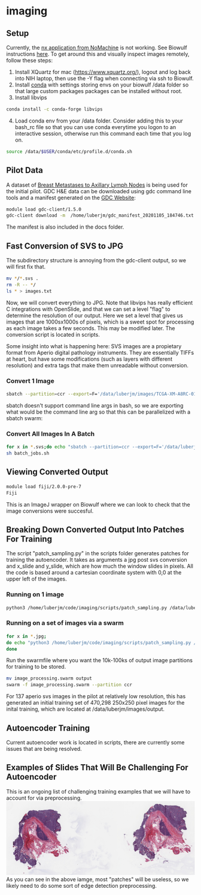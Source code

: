# imaging
## Setup
Currently, the [nx application from NoMachine](https://www.nomachine.com/) is not working. See Biowulf instructions [here](https://hpc.nih.gov/docs/connect.html). To get around this and visually inspect images remotely, follow these steps:

1. Install XQuartz for mac (https://www.xquartz.org/), logout and log back into NIH laptop, then use the -Y flag when connecting via ssh to Biowulf. 
2. Install [conda](https://hpc.nih.gov/apps/python.html#envs) with settings storing envs on your biowulf /data folder so that large custom packages packages can be installed without root. 
3. Install libvips 

```bash
conda install -c conda-forge libvips
```

4. Load conda env from your /data folder. Consider adding this to your bash_rc file so that you can use conda everytime you logon to an interactive session, otherwise run this command each time that you log on. 

```bash
source /data/$USER/conda/etc/profile.d/conda.sh
```

## Pilot Data
A dataset of [Breast Metastases to Axillary Lymph Nodes](https://wiki.cancerimagingarchive.net/display/Public/Breast+Metastases+to+Axillary+Lymph+Nodes) is being used for the initial pilot. 
GDC H&E data can be downloaded using gdc command line tools and a manifest generated on the [GDC Website](https://portal.gdc.cancer.gov/):
   
```bash 
module load gdc-client/1.5.0
gdc-client download -m  /home/luberjm/gdc_manifest_20201105_184746.txt
```

The manifest is also included in the docs folder.

## Fast Conversion of SVS to JPG 
The subdirectory structure is annoying from the gdc-client output, so we will first fix that.

```bash
mv */*.svs .
rm -R -- */
ls * > images.txt
```

Now, we will convert everything to JPG. Note that libvips has really efficient C integrations with OpenSlide, and that we can set a level "flag" to determine the resolution of our output. Here we set a level that gives us images that are 1000sx1000s of pixels, which is a sweet spot for processing as each image takes a few seconds. This may be modified later. The conversion script is located in scripts.

Some insight into what is happening here: SVS images are a propietary format from Aperio digital pathology instruments. They are essentially TIFFs at heart, but have some modifications (such as layers with different resolution) and extra tags that make them unreadable without conversion. 

### Convert 1 Image

```bash 
sbatch --partition=ccr --export=F='/data/luberjm/images/TCGA-XM-A8RC-01A-01-TSA.E8BB705F-15D0-41F3-8A37-1F25964A5BBB.svs' /home/luberjm/code/imaging/scripts/svs_conversion.sbatch
```

sbatch doesn't support command line args in bash, so we are exporting what would be the command line arg so that this can be parallelized with a sbatch swarm: 

### Convert All Images In A Batch 

```bash 
for x in *.svs;do echo "sbatch --partition=ccr --export=F='/data/luberjm/images/$x' /home/luberjm/code/imaging/scripts/svs_conversion.sbatch" >> batch_jobs.sh;done
sh batch_jobs.sh 
```

## Viewing Converted Output

```bash
module load fiji/2.0.0-pre-7
Fiji
```

This is an ImageJ wrapper on Biowulf where we can look to check that the image conversions were succesful. 

## Breaking Down Converted Output Into Patches For Training
The script "patch_sampling.py" in the scripts folder generates patches for training the autoencoder. It takes as arguments a jpg post svs conversion and x_slide and y_slide, which are how much the window slides in pixels. All the code is based around a cartesian coordinate system with 0,0 at the upper left of the images. 

### Running on 1 image

```bash 
python3 /home/luberjm/code/imaging/scripts/patch_sampling.py /data/luberjm/images/TCGA-ZT-A8OM-01A-01-TS1.98208A8F-FE2D-4967-B31D-B66C188A2F66.jpg 50 50
```

### Running on a set of images via a swarm 

```bash
for x in *.jpg;
do echo "python3 /home/luberjm/code/imaging/scripts/patch_sampling.py /data/luberjm/images/$x 50 50" >> image_processing.swarm;
done
```

Run the swarmfile where you want the 10k-100ks of output image partitions for training to be stored. 
```bash
mv image_processing.swarm output
swarm -f image_processing.swarm --partition ccr
```

For 137 aperio svs images in the pilot at relatively low resolution, this has generated an initial training set of 470,298 250x250 pixel images for the inital training, which are located at /data/luberjm/images/output. 

## Autoencoder Training 
Current autoencoder work is located in scripts, there are currently some issues that are being resolved. 

## Examples of Slides That Will Be Challenging For Autoencoder
This is an ongoing list of challenging training examples that we will have to account for via preprocessing. 
![Challenging Image](examples/chal1.jpg)
As you can see in the above iamge, most "patches" will be useless, so we likely need to do some sort of edge detection preprocessing. 
